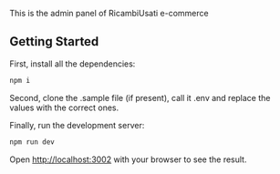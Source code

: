 This is the admin panel of RicambiUsati e-commerce

## Getting Started

First, install all the dependencies:

```bash
npm i
```

Second, clone the .sample file (if present), call it .env and replace the values with the correct ones.

Finally, run the development server:

```bash
npm run dev
```

Open [http://localhost:3002](http://localhost:3002) with your browser to see the result.
